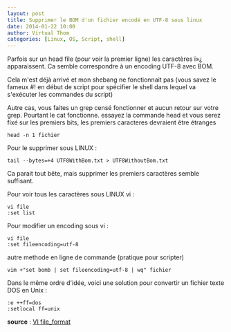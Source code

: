 ```yaml
---
layout: post
title: Supprimer le BOM d'un fichier encodé en UTF-8 sous linux
date: 2014-01-22 10:00
author: Virtual Thom
categories: [Linux, OS, Script, shell]
---
```

Parfois sur un head file (pour voir la premier ligne) les caractères ï»¿ apparaissent. Ca semble correspondre à un encoding UTF-8 avec BOM. 

Cela m'est déjà arrivé et mon shebang ne fonctionnait pas (vous savez le fameux  #! en début de script pour spécifier le shell dans lequel va s'exécuter les commandes du script)

Autre cas, vous faites un grep censé fonctionner et aucun retour sur votre grep. Pourtant le cat fonctionne.
essayez la commande head et vous serez fixé sur les premiers bits, les premiers caracteres devraient être étranges

```
head -n 1 fichier
```

Pour le supprimer sous LINUX :

```
tail --bytes=+4 UTF8WithBom.txt > UTF8WithoutBom.txt
```

Ca parait tout bête, mais supprimer les premiers caractères semble suffisant.

Pour voir tous les caractères sous LINUX vi : 

```
vi file
:set list
```

Pour modifier un encoding sous vi : 

```
vi file
:set fileencoding=utf-8
```

autre methode en ligne de commande (pratique pour scripter)

```
vim +"set bomb | set fileencoding=utf-8 | wq" fichier
```

Dans le même ordre d'idée, voici une solution pour convertir un fichier texte DOS en Unix : 

```
:e ++ff=dos
:setlocal ff=unix
```

**source** : [VI file_format](http://vim.wikia.com/wiki/File_format)
